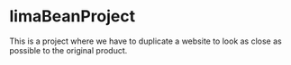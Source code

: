 # limaBeanProject
This is a project where we have to duplicate a website to look as close as possible to the original product.

